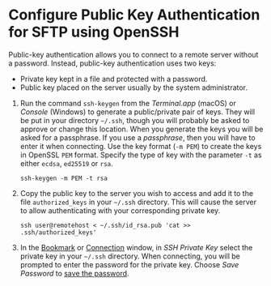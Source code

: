Configure Public Key Authentication for SFTP using OpenSSH
====

Public-key authentication allows you to connect to a remote server without a password. Instead, public-key authentication uses two keys:
- Private key kept in a file and protected with a password.
- Public key placed on the server usually by the system administrator.

1. Run the command `ssh-keygen` from the _Terminal.app_ (macOS) or _Console_ (Windows) to generate a public/private pair
   of keys. They will be put in your directory `~/.ssh`, though you will probably be asked to approve or change this
   location. When you generate the keys you will be asked for a passphrase. If you use a *passphrase*, then you will
   have to enter it when connecting. Use the key format (`-m PEM`) to create the keys in OpenSSL `PEM` format. Specify the type of key with the parameter `-t` as either `ecdsa`, `ed25519` or `rsa`.

   ```
   ssh-keygen -m PEM -t rsa
   ```

2. Copy the public key to the server you wish to access and add it to the file `authorized_keys` in your `~/.ssh`
   directory. This will cause the server to allow authenticating with your corresponding private key.
   ```
   ssh user@remotehost < ~/.ssh/id_rsa.pub 'cat >> .ssh/authorized_keys'
   ```
3. In the [Bookmark](../cyberduck/bookmarks.md) or [Connection](../cyberduck/connection.md) window, in *SSH Private Key* select the private key in your `~/.ssh` directory. When connecting, you will be prompted to enter the password for the private key. Choose *Save Password* to [save the password](../cyberduck/connection.md#passwords).
